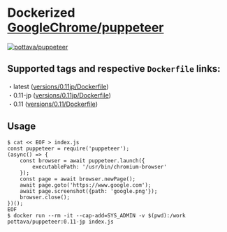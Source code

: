# Dockerized [GoogleChrome/puppeteer](https://github.com/GoogleChrome/puppeteer)

[![pottava/puppeteer](http://dockeri.co/image/pottava/puppeteer)](https://hub.docker.com/r/pottava/puppeteer/)

## Supported tags and respective `Dockerfile` links:

・latest ([versions/0.11jp/Dockerfile](https://github.com/pottava/docker-puppeteer/blob/master/versions/0.11jp/Dockerfile))  
・0.11-jp ([versions/0.11jp/Dockerfile](https://github.com/pottava/docker-puppeteer/blob/master/versions/0.11jp/Dockerfile))  
・0.11 ([versions/0.11/Dockerfile](https://github.com/pottava/docker-puppeteer/blob/master/versions/0.11/Dockerfile))  

## Usage

```
$ cat << EOF > index.js
const puppeteer = require('puppeteer');
(async() => {
    const browser = await puppeteer.launch({
        executablePath: '/usr/bin/chromium-browser'
    });
    const page = await browser.newPage();
    await page.goto('https://www.google.com');
    await page.screenshot({path: 'google.png'});
    browser.close();
})();
EOF
$ docker run --rm -it --cap-add=SYS_ADMIN -v $(pwd):/work pottava/puppeteer:0.11-jp index.js
```
